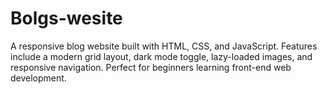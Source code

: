 # Bolgs-wesite
A responsive blog website built with HTML, CSS, and JavaScript. Features include a modern grid layout, dark mode toggle, lazy-loaded images, and responsive navigation. Perfect for beginners learning front-end web development.
